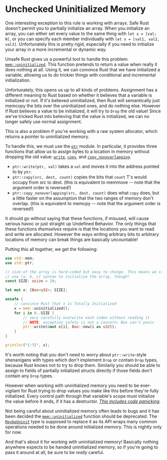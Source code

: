 # Unchecked Uninitialized Memory

One interesting exception to this rule is working with arrays. Safe Rust doesn't
permit you to partially initialize an array. When you initialize an array, you
can either set every value to the same thing with `let x = [val; N]`, or you can
specify each member individually with `let x = [val1, val2, val3]`.
Unfortunately this is pretty rigid, especially if you need to initialize your
array in a more incremental or dynamic way.

Unsafe Rust gives us a powerful tool to handle this problem:
[`mem::uninitialized`][uninitialized]. This function pretends to return a value
when really it does nothing at all. Using it, we can convince Rust that we have
initialized a variable, allowing us to do trickier things with conditional and
incremental initialization.

Unfortunately, this opens us up to all kinds of problems. Assignment has a
different meaning to Rust based on whether it believes that a variable is
initialized or not. If it's believed uninitialized, then Rust will semantically
just memcopy the bits over the uninitialized ones, and do nothing else. However
if Rust believes a value to be initialized, it will try to `Drop` the old value!
Since we've tricked Rust into believing that the value is initialized, we can no
longer safely use normal assignment.

This is also a problem if you're working with a raw system allocator, which
returns a pointer to uninitialized memory.

To handle this, we must use the [`ptr`] module. In particular, it provides
three functions that allow us to assign bytes to a location in memory without
dropping the old value: [`write`], [`copy`], and [`copy_nonoverlapping`].

* `ptr::write(ptr, val)` takes a `val` and moves it into the address pointed
  to by `ptr`.
* `ptr::copy(src, dest, count)` copies the bits that `count` T's would occupy
  from src to dest. (this is equivalent to memmove -- note that the argument
  order is reversed!)
* `ptr::copy_nonoverlapping(src, dest, count)` does what `copy` does, but a
  little faster on the assumption that the two ranges of memory don't overlap.
  (this is equivalent to memcpy -- note that the argument order is reversed!)

It should go without saying that these functions, if misused, will cause serious
havoc or just straight up Undefined Behavior. The only things that these
functions *themselves* require is that the locations you want to read and write
are allocated. However the ways writing arbitrary bits to arbitrary
locations of memory can break things are basically uncountable!

Putting this all together, we get the following:

```rust
use std::mem;
use std::ptr;

// size of the array is hard-coded but easy to change. This means we can't
// use [a, b, c] syntax to initialize the array, though!
const SIZE: usize = 10;

let mut x: [Box<u32>; SIZE];

unsafe {
    // convince Rust that x is Totally Initialized
    x = mem::uninitialized();
    for i in 0..SIZE {
        // very carefully overwrite each index without reading it
        // NOTE: exception safety is not a concern; Box can't panic
        ptr::write(&mut x[i], Box::new(i as u32));
    }
}

println!("{:?}", x);
```

It's worth noting that you don't need to worry about `ptr::write`-style
shenanigans with types which don't implement `Drop` or contain `Drop` types,
because Rust knows not to try to drop them. Similarly you should be able to
assign to fields of partially initialized structs directly if those fields don't
contain any `Drop` types.

However when working with uninitialized memory you need to be ever-vigilant for
Rust trying to drop values you make like this before they're fully initialized.
Every control path through that variable's scope must initialize the value
before it ends, if it has a destructor.
*[This includes code panicking](unwinding.html)*.

Not being careful about uninitialized memory often leads to bugs and it has been
decided the [`mem::uninitialized`][uninitialized] function should be deprecated.
The [`MaybeUninit`] type is supposed to replace it as its API wraps many common
operations needed to be done around initialized memory. This is nightly only for
now.

And that's about it for working with uninitialized memory! Basically nothing
anywhere expects to be handed uninitialized memory, so if you're going to pass
it around at all, be sure to be *really* careful.

[uninitialized]: ../std/mem/fn.uninitialized.html
[`ptr`]: ../std/ptr/index.html
[`write`]: ../std/ptr/fn.write.html
[`copy`]: ../std/ptr/fn.copy.html
[`copy_nonoverlapping`]: ../std/ptr/fn/copy_nonoverlapping.html
[`MaybeUninit`]: ../std/mem/union.MaybeUninit.html
